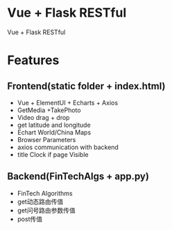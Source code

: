 # Vue + Flask RESTful  
Vue + Flask RESTful  
  
# Features  
## Frontend(static folder + index.html)  
- Vue + ElementUI + Echarts + Axios  
- GetMedia +TakePhoto  
- Video drag + drop  
- get latitude and longitude  
- Echart World/China Maps  
- Browser Parameters  
- axios communication with backend  
- title Clock if page Visible  
  
## Backend(FinTechAlgs + app.py)  
- FinTech Algorithms  
- get动态路由传值  
- get问号路由参数传值  
- post传值  
  